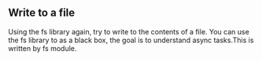 ## Write to a file
Using the fs library again, try to write to the contents of a file.
You can use the fs library to as a black box, the goal is to understand async tasks.This is written by fs module.